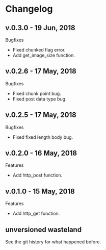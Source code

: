 # Changelog
## v.0.3.0 - 19 Jun, 2018

Bugfixes

- Fixed chunked flag error.
- Add get\_image\_size function.

## v.0.2.6 - 17 May, 2018

Bugfixes

- Fixed chunk point bug.
- Fixed post data type bug.

## v.0.2.5 - 17 May, 2018

Bugfixes

- Fixed fixed length body bug.

## v.0.2.0 - 16 May, 2018

Features

- Add http\_post function.

## v.0.1.0 - 15 May, 2018

Features

- Add http\_get function.

## unversioned wasteland

See the git history for what happened before.
